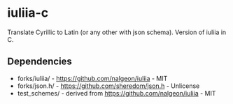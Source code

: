 # iuliia-c

Translate Cyrillic to Latin (or any other with json schema). Version of iuliia in C.

## Dependencies

* forks/iuliia/ - https://github.com/nalgeon/iuliia - MIT
* forks/json.h/ - https://github.com/sheredom/json.h - Unlicense
* test_schemes/ - derived from https://github.com/nalgeon/iuliia - MIT
